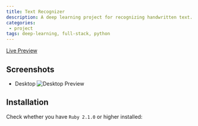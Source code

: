 ```yaml
---
title: Text Recognizer
description: A deep learning project for recognizing handwritten text.
categories:
 - project
tags: deep-learning, full-stack, python
---
```


[Live Preview](http://simpleyyt.github.io/jekyll-theme-next/)

## Screenshots

* Desktop
![Desktop Preview](http://iissnan.com/nexus/next/desktop-preview.png)

## Installation

Check whether you have `Ruby 2.1.0` or higher installed:
